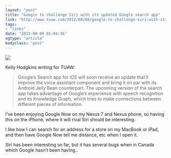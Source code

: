 ```yaml
---
layout: "post"
title: "Google to challenge Siri with its updated Google search app"
link: "http://www.tuaw.com/2012/08/08/google-to-challenge-siri-with-its-updated-google-search-app/"
tags: 
- "links"
date: "2012-08-09 01:04:36"
ogtype: "article"
bodyclass: "post"
---
```


![](http://cdn.rogerstringer.com/media/googlesearch.jpg)

Kelly Hodgkins writing for TUAW:

> Google’s Search app for iOS will soon receive an update that’ll improve the voice assistant component and bring it on par with its Android Jelly Bean counterpart. The upcoming version of the search app takes advantage of Google’s experience with speech recognition and its Knowledge Graph, which tries to make connections between different pieces of information.

I’ve been enjoying Google Now on my Nexus 7 and Nexus phone, so having this on the iPhone, where it will rival Siri should be interesting.

I like how I can search for an address for a store on my MacBook or iPad, and then have Google Now tell me distance, etc when I open it.

Siri has been interesting so far, but it has several bugs when in Canada which Google hasn’t been having..